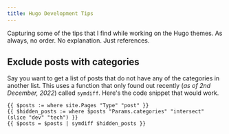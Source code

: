 ```yaml
---
title: Hugo Development Tips
---
```


Capturing some of the tips that I find while working on the Hugo themes. As always, no order. No explanation. Just references.

## Exclude posts with categories

Say you want to get a list of posts that do not have any of the categories in another list. This uses a function that only found out recently (*as of 2nd December, 2022*) called `symdiff`. Here's the code snippet that would work.

```
{{ $posts := where site.Pages "Type" "post" }} 
{{ $hidden_posts := where $posts "Params.categories" "intersect" (slice "dev" "tech") }} 
{{ $posts = $posts | symdiff $hidden_posts }}
```